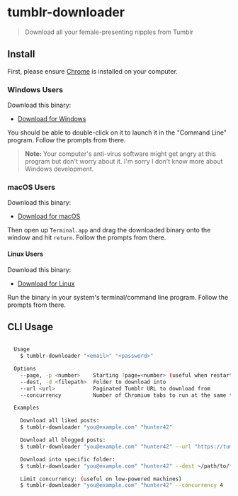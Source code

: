 # tumblr-downloader

> Download all your female-presenting nipples from Tumblr

## Install

First, please ensure [Chrome](https://www.google.com/chrome/) is installed on
your computer.

### Windows Users

Download this binary:

- [Download for Windows](https://github.com/jamiebuilds/tumblr-downloader/raw/master/binaries/bin-win.exe)

You should be able to double-click on it to launch it in the "Command Line"
program. Follow the prompts from there.

> **Note:** Your computer's anti-virus software might get angry at this program
> but don't worry about it. I'm sorry I don't know more about Windows development.

### macOS Users

Download this binary:

- [Download for macOS](https://github.com/jamiebuilds/tumblr-downloader/raw/master/binaries/bin-macos)

Then open up `Terminal.app` and drag the downloaded binary onto the window and
hit `return`. Follow the prompts from there.

#### Linux Users

Download this binary:

- [Download for Linux](https://github.com/jamiebuilds/tumblr-downloader/raw/master/binaries/bin-linux)

Run the binary in your system's terminal/command line program. Follow the
prompts from there.

## CLI Usage

```sh

  Usage
    $ tumblr-downloader "<email>" "<password>"

  Options
    --page, -p <number>    Starting ?page=<number> (useful when restarting script)
    --dest, -d <filepath>  Folder to download into
    --url <url>            Paginated Tumblr URL to download from
    --concurrency          Number of Chromium tabs to run at the same time

  Examples

    Download all liked posts:
    $ tumblr-downloader "you@example.com" "hunter42"

    Download all blogged posts:
    $ tumblr-downloader "you@example.com" "hunter42" --url "https://tumblr.com/blog/<your-blog-name>"

    Download into specific folder:
    $ tumblr-downloader "you@example.com" "hunter42" --dest ~/path/to/folder

    Limit concurrency: (useful on low-powered machines)
    $ tumblr-downloader "you@example.com" "hunter42" --concurrency 4

```
